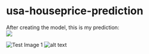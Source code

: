 # usa-houseprice-prediction

After creating the model, this is my prediction:<br>
<img src="file:///home/aishika/Desktop/ml/housing/pair.png">

![Test Image 1](/home/aishika/Desktop/ml/housing/pair.png)
![alt text](file:///home/aishika/Desktop/ml/housing/pair.png)

